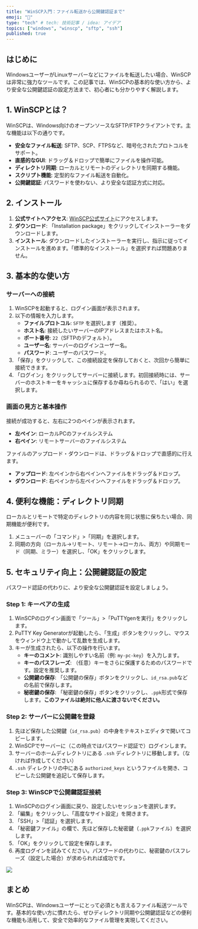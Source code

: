 ```yaml
---
title: "WinSCP入門：ファイル転送から公開鍵認証まで"
emoji: "🚀"
type: "tech" # tech: 技術記事 / idea: アイデア
topics: ["windows", "winscp", "sftp", "ssh"]
published: true
---
```


## はじめに

WindowsユーザーがLinuxサーバーなどにファイルを転送したい場合、WinSCPは非常に強力なツールです。この記事では、WinSCPの基本的な使い方から、より安全な公開鍵認証の設定方法まで、初心者にも分かりやすく解説します。

## 1. WinSCPとは？

WinSCPは、Windows向けのオープンソースなSFTP/FTPクライアントです。主な機能は以下の通りです。

-   **安全なファイル転送**: SFTP、SCP、FTPSなど、暗号化されたプロトコルをサポート。
-   **直感的なGUI**: ドラッグ＆ドロップで簡単にファイルを操作可能。
-   **ディレクトリ同期**: ローカルとリモートのディレクトリを同期する機能。
-   **スクリプト機能**: 定型的なファイル転送を自動化。
-   **公開鍵認証**: パスワードを使わない、より安全な認証方式に対応。

## 2. インストール

1.  **公式サイトへアクセス**: [WinSCP公式サイト](https://winscp.net/eng/download.php)にアクセスします。
2.  **ダウンロード**: 「Installation package」をクリックしてインストーラーをダウンロードします。
3.  **インストール**: ダウンロードしたインストーラーを実行し、指示に従ってインストールを進めます。「標準的なインストール」を選択すれば問題ありません。

## 3. 基本的な使い方

### サーバーへの接続

1.  WinSCPを起動すると、ログイン画面が表示されます。
2.  以下の情報を入力します。
    -   **ファイルプロトコル**: `SFTP` を選択します（推奨）。
    -   **ホスト名**: 接続したいサーバーのIPアドレスまたはホスト名。
    -   **ポート番号**: `22`（SFTPのデフォルト）。
    -   **ユーザー名**: サーバーのログインユーザー名。
    -   **パスワード**: ユーザーのパスワード。
3.  「保存」をクリックして、この接続設定を保存しておくと、次回から簡単に接続できます。
4.  「ログイン」をクリックしてサーバーに接続します。初回接続時には、サーバーのホストキーをキャッシュに保存するか尋ねられるので、「はい」を選択します。

### 画面の見方と基本操作

接続が成功すると、左右に2つのペインが表示されます。

-   **左ペイン**: ローカルPCのファイルシステム
-   **右ペイン**: リモートサーバーのファイルシステム

ファイルのアップロード・ダウンロードは、ドラッグ＆ドロップで直感的に行えます。

-   **アップロード**: 左ペインから右ペインへファイルをドラッグ＆ドロップ。
-   **ダウンロード**: 右ペインから左ペインへファイルをドラッグ＆ドロップ。

## 4. 便利な機能：ディレクトリ同期

ローカルとリモートで特定のディレクトリの内容を同じ状態に保ちたい場合、同期機能が便利です。

1.  メニューバーの「コマンド」>「同期」を選択します。
2.  同期の方向（ローカル→リモート、リモート→ローカル、両方）や同期モード（同期、ミラー）を選択し、「OK」をクリックします。

## 5. セキュリティ向上：公開鍵認証の設定

パスワード認証の代わりに、より安全な公開鍵認証を設定しましょう。

### Step 1: キーペアの生成

1.  WinSCPのログイン画面で「ツール」>「PuTTYgenを実行」をクリックします。
2.  PuTTY Key Generatorが起動したら、「生成」ボタンをクリックし、マウスをウィンドウ上で動かして乱数を生成します。
3.  キーが生成されたら、以下の操作を行います。
    -   **キーのコメント**: 識別しやすい名前（例: `my-pc-key`）を入力します。
    -   **キーのパスフレーズ**: （任意）キーをさらに保護するためのパスワードです。設定を推奨します。
    -   **公開鍵の保存**: 「公開鍵の保存」ボタンをクリックし、`id_rsa.pub`などの名前で保存します。
    -   **秘密鍵の保存**: 「秘密鍵の保存」ボタンをクリックし、`.ppk`形式で保存します。**このファイルは絶対に他人に渡さないでください。**

### Step 2: サーバーに公開鍵を登録

1.  先ほど保存した公開鍵（`id_rsa.pub`）の中身をテキストエディタで開いてコピーします。
2.  WinSCPでサーバーに（この時点ではパスワード認証で）ログインします。
3.  サーバーのホームディレクトリにある `.ssh` ディレクトリに移動します。（なければ作成してください）
4.  `.ssh` ディレクトリの中にある `authorized_keys` というファイルを開き、コピーした公開鍵を追記して保存します。

### Step 3: WinSCPで公開鍵認証接続

1.  WinSCPのログイン画面に戻り、設定したいセッションを選択します。
2.  「編集」をクリックし、「高度なサイト設定」を開きます。
3.  「SSH」>「認証」を選択します。
4.  「秘密鍵ファイル」の欄で、先ほど保存した秘密鍵（`.ppk`ファイル）を選択します。
5.  「OK」をクリックして設定を保存します。
6.  再度ログインを試みてください。パスワードの代わりに、秘密鍵のパスフレーズ（設定した場合）が求められれば成功です。

![](https://storage.googleapis.com/zenn-user-upload/5ecf4b77b4ae-20250629.png)

## まとめ

WinSCPは、Windowsユーザーにとって必須とも言えるファイル転送ツールです。基本的な使い方に慣れたら、ぜひディレクトリ同期や公開鍵認証などの便利な機能も活用して、安全で効率的なファイル管理を実現してください。
